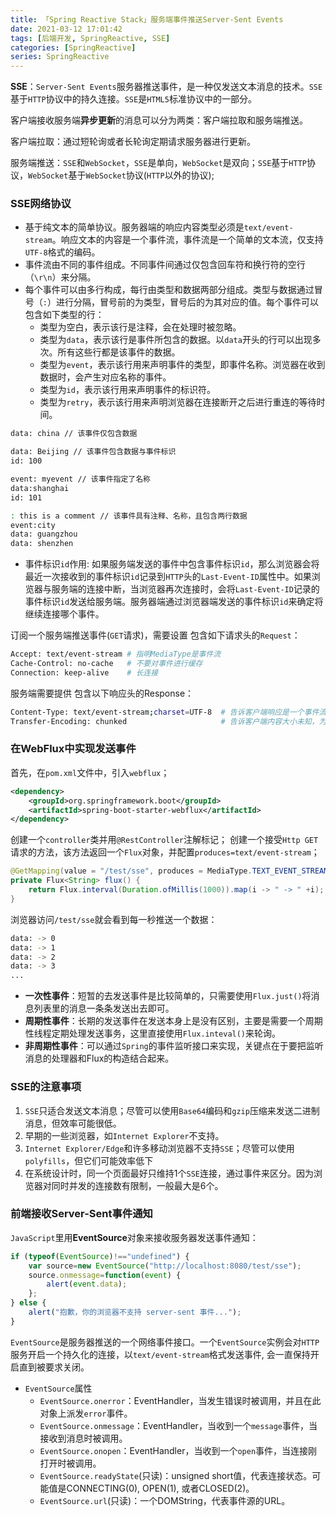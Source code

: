```yaml
---
title: 「Spring Reactive Stack」服务端事件推送Server-Sent Events
date: 2021-03-12 17:01:42
tags: [后端开发, SpringReactive, SSE]
categories: [SpringReactive]
series: SpringReactive
---
```


**SSE**：`Server-Sent Events`服务器推送事件，是一种仅发送文本消息的技术。`SSE`基于`HTTP`协议中的持久连接。`SSE`是`HTML5`标准协议中的一部分。

客户端接收服务端**异步更新**的消息可以分为两类：客户端拉取和服务端推送。

客户端拉取：通过短轮询或者长轮询定期请求服务器进行更新。

服务端推送：`SSE`和`WebSocket`，`SSE`是单向，`WebSocket`是双向；`SSE`基于`HTTP`协议，`WebSocket`基于`WebSocket`协议(`HTTP`以外的协议);


### SSE网络协议
* 基于纯文本的简单协议。服务器端的响应内容类型必须是`text/event-stream`。响应文本的内容是一个事件流，事件流是一个简单的文本流，仅支持`UTF-8`格式的编码。
* 事件流由不同的事件组成。不同事件间通过仅包含回车符和换行符的空行（`\r\n`）来分隔。
* 每个事件可以由多行构成，每行由类型和数据两部分组成。类型与数据通过冒号（`:`）进行分隔，冒号前的为类型，冒号后的为其对应的值。每个事件可以包含如下类型的行：
    - 类型为空白，表示该行是注释，会在处理时被忽略。
    - 类型为`data`，表示该行是事件所包含的数据。以`data`开头的行可以出现多次。所有这些行都是该事件的数据。
    - 类型为`event`，表示该行用来声明事件的类型，即事件名称。浏览器在收到数据时，会产生对应名称的事件。
    - 类型为`id`，表示该行用来声明事件的标识符。
    - 类型为`retry`，表示该行用来声明浏览器在连接断开之后进行重连的等待时间。

``` bash
data: china // 该事件仅包含数据

data: Beijing // 该事件包含数据与事件标识
id: 100

event: myevent // 该事件指定了名称
data:shanghai
id: 101

: this is a comment // 该事件具有注释、名称，且包含两行数据
event:city
data: guangzhou
data: shenzhen
```

* 事件标识`id`作用: 如果服务端发送的事件中包含事件标识`id`，那么浏览器会将最近一次接收到的事件标识`id`记录到`HTTP`头的`Last-Event-ID`属性中。如果浏览器与服务端的连接中断，当浏览器再次连接时，会将`Last-Event-ID`记录的事件标识`id`发送给服务端。服务器端通过浏览器端发送的事件标识`id`来确定将继续连接哪个事件。


订阅一个服务端推送事件(`GET`请求)，需要设置 包含如下请求头的`Request`：
``` bash
Accept: text/event-stream # 指明MediaType是事件流
Cache-Control: no-cache   # 不要对事件进行缓存
Connection: keep-alive    # 长连接
```
服务端需要提供 包含以下响应头的Response：
``` bash
Content-Type: text/event-stream;charset=UTF-8  # 告诉客户端响应是一个事件流
Transfer-Encoding: chunked                     # 告诉客户端内容大小未知，为流传输
```

### 在WebFlux中实现发送事件
首先，在`pom.xml`文件中，引入`webflux`；
``` xml
<dependency>
    <groupId>org.springframework.boot</groupId>
    <artifactId>spring-boot-starter-webflux</artifactId>
</dependency>
```
创建一个`controller`类并用`@RestController`注解标记；
创建一个接受`Http GET`请求的方法，该方法返回一个`Flux`对象，并配置`produces=text/event-stream`；
``` java
@GetMapping(value = "/test/sse", produces = MediaType.TEXT_EVENT_STREAM_VALUE)
private Flux<String> flux() {
    return Flux.interval(Duration.ofMillis(1000)).map(i -> " -> " +i);
}
```
浏览器访问`/test/sse`就会看到每一秒推送一个数据：
``` bash
data: -> 0
data: -> 1
data: -> 2
data: -> 3
...
```

* **一次性事件**：短暂的去发送事件是比较简单的，只需要使用`Flux.just()`将消息列表里的消息一条条发送出去即可。
* **周期性事件**：长期的发送事件在发送本身上是没有区别，主要是需要一个周期性线程定期处理发送事务，这里直接使用`Flux.inteval()`来轮询。
* **非周期性事件**：可以通过`Spring`的事件监听接口来实现，关键点在于要把监听消息的处理器和Flux的构造结合起来。


### SSE的注意事项
1. `SSE`只适合发送文本消息；尽管可以使用`Base64`编码和`gzip`压缩来发送二进制消息，但效率可能很低。
2. 早期的一些浏览器，如`Internet Explorer`不支持。
3. `Internet Explorer/Edge`和许多移动浏览器不支持`SSE`；尽管可以使用`polyfills`，但它们可能效率低下
4. 在系统设计时，同一个页面最好只维持1个`SSE`连接，通过事件来区分。因为浏览器对同时并发的连接数有限制，一般最大是6个。


### 前端接收Server-Sent事件通知
`JavaScript`里用**EventSource**对象来接收服务器发送事件通知：
``` javascript
if (typeof(EventSource)!=="undefined") {
    var source=new EventSource("http://localhost:8080/test/sse");
    source.onmessage=function(event) {
        alert(event.data);
    };
} else {
    alert("抱歉，你的浏览器不支持 server-sent 事件...");
}
```
`EventSource`是服务器推送的一个网络事件接口。一个`EventSource`实例会对`HTTP`服务开启一个持久化的连接，以`text/event-stream`格式发送事件, 会一直保持开启直到被要求关闭。
* `EventSource`属性
    + `EventSource.onerror`：EventHandler，当发生错误时被调用，并且在此对象上派发`error`事件。
    + `EventSource.onmessage`：EventHandler，当收到一个`message`事件，当接收到消息时被调用。
    + `EventSource.onopen`：EventHandler，当收到一个`open`事件，当连接刚打开时被调用。
    + `EventSource.readyState`(只读)：unsigned short值，代表连接状态。可能值是CONNECTING(0), OPEN(1), 或者CLOSED(2)。
    + `EventSource.url`(只读)：一个DOMString，代表事件源的URL。

